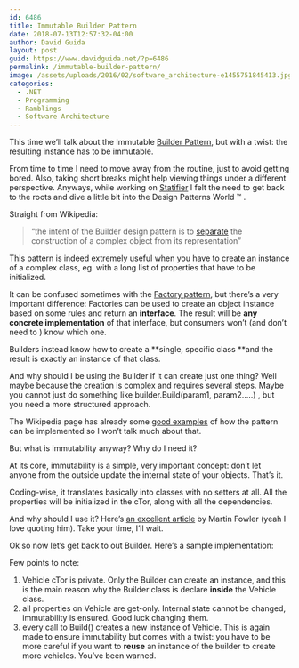 ```yaml
---
id: 6486
title: Immutable Builder Pattern
date: 2018-07-13T12:57:32-04:00
author: David Guida
layout: post
guid: https://www.davidguida.net/?p=6486
permalink: /immutable-builder-pattern/
image: /assets/uploads/2016/02/software_architecture-e1455751845413.jpg
categories:
  - .NET
  - Programming
  - Ramblings
  - Software Architecture
---
```

This time we&#8217;ll talk about the Immutable&nbsp;<a href="https://en.wikipedia.org/wiki/Builder_pattern" target="_blank" rel="noopener noreferrer">Builder Pattern</a>, but with a twist: the resulting instance has to be immutable.

From time to time I need to move away from the routine, just to avoid getting bored. Also, taking short breaks might help viewing things under a different perspective. Anyways, while working on <a href="https://www.davidguida.net/static-website-is-better/" target="_blank" rel="noopener noreferrer">Statifier</a>&nbsp;I felt the need to get back to the roots and dive a little bit into&nbsp;the Design Patterns World &#x2122; .

Straight from Wikipedia:

<blockquote class="wp-block-quote">
  <p>
    &#8220;the intent of the Builder design pattern is to&nbsp;<a title="Separation of concerns" href="https://en.wikipedia.org/wiki/Separation_of_concerns">separate</a>&nbsp;the construction of a complex object from its representation&#8221;
  </p>
</blockquote>

This pattern is indeed extremely useful when you have to create an instance of a complex class, eg. with a long list of properties that have to be initialized.

It can be confused sometimes with the <a href="https://en.wikipedia.org/wiki/Abstract_factory_pattern" target="_blank" rel="noopener noreferrer">Factory pattern</a>, but there&#8217;s a very important difference: Factories can be used to create an object instance based on some rules and return an **interface**. The result will be **any concrete implementation** of that interface, but consumers won&#8217;t (and don&#8217;t need to ) know which one.

Builders instead know how to create a **single, specific class&nbsp;**and the result is exactly an instance of that class.

And why should I be using the Builder if it can create just one thing? Well maybe because the creation is complex and requires several steps. Maybe you cannot just do something like builder.Build(param1, param2&#8230;..) , but you need a more structured approach.

The Wikipedia page has already some <a href="https://en.wikipedia.org/wiki/Builder_pattern#C#" target="_blank" rel="noopener noreferrer">good examples</a> of how the pattern can be implemented so I won&#8217;t talk much about that.&nbsp;

But what is immutability anyway? Why do I need it?

At its core, immutability is a simple, very important concept: don&#8217;t let anyone from the outside update the internal state of your objects. That&#8217;s it.

Coding-wise, it translates basically into classes with no setters at all. All the properties will be initialized in the cTor, along with all the dependencies.

And why should I use it? Here&#8217;s <a href="http://wiki.c2.com/?ValueObjectsShouldBeImmutable" target="_blank" rel="noopener noreferrer">an excellent article</a> by Martin Fowler (yeah I love quoting him). Take your time, I&#8217;ll wait.

Ok so now let&#8217;s get back to out Builder. Here&#8217;s a sample implementation:

Few points to note:

  1. Vehicle cTor is private. Only the Builder can create an instance, and this is the main reason why the Builder class is declare&nbsp;**inside** the Vehicle class.
  2. all properties on Vehicle are get-only. Internal state cannot be changed, immutability is ensured. Good luck changing them.
  3. every call to Build() creates a new instance of Vehicle. This is again made to ensure immutability but comes with a twist: you have to be more careful if you want to&nbsp;**reuse** an instance of the builder to create more vehicles. You&#8217;ve been warned.

<div class="post-details-footer-widgets">
</div>